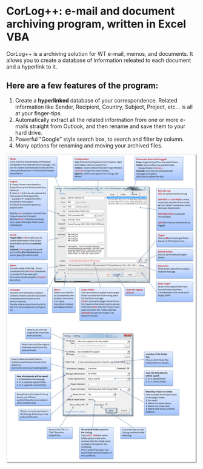 # CorLog++: e-mail and document archiving program, written in Excel VBA

CorLog++ is a archiving solution for WT e-mail, memos, and documents.  It allows you to create a database of information releated to each document and a hyperlink to it.

## Here are a few features of the program:

1. Create a **hyperlinked** database of your correspondence.  Related information like Sender, Recipient, Country, Subject, Project, etc... is all at your finger-tips.
2. Automatically extract all the related information from one or more e-mails straight from Outlook, and then rename and save them to your hard drive.
3. Powerful "Google" style search box, to search and filter by column.
4. Many options for renaming and moving your archived files.

![Help](https://github.com/MrBertie/corlog/blob/master/help.png)

